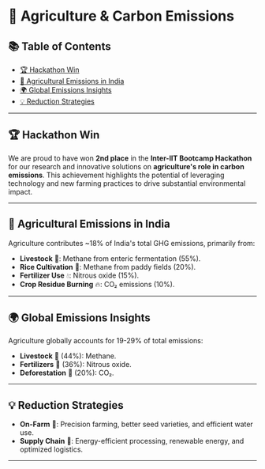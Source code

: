 # 🌱 Agriculture & Carbon Emissions

## 📚 Table of Contents

- [🏆 Hackathon Win](https://github.com/musk1n/InterIIT-Bootcamp-StrategyPS?tab=readme-ov-file#-hackathon-win)
- [🌾 Agricultural Emissions in India](https://github.com/musk1n/InterIIT-Bootcamp-StrategyPS?tab=readme-ov-file#-agricultural-emissions-in-india)
- [🌍 Global Emissions Insights](https://github.com/musk1n/InterIIT-Bootcamp-StrategyPS?tab=readme-ov-file#-global-emissions-insights)
- [💡 Reduction Strategies](https://github.com/musk1n/InterIIT-Bootcamp-StrategyPS?tab=readme-ov-file#-reduction-strategies)

---

## 🏆 Hackathon Win

We are proud to have won **2nd place** in the **Inter-IIT Bootcamp Hackathon** for our research and innovative solutions on **agriculture's role in carbon emissions**. This achievement highlights the potential of leveraging technology and new farming practices to drive substantial environmental impact.

---

## 🌾 Agricultural Emissions in India

Agriculture contributes ~18% of India's total GHG emissions, primarily from:
- **Livestock** 🐄: Methane from enteric fermentation (55%).
- **Rice Cultivation** 🌾: Methane from paddy fields (20%).
- **Fertilizer Use** 💧: Nitrous oxide (15%).
- **Crop Residue Burning** 🔥: CO₂ emissions (10%).

---

## 🌍 Global Emissions Insights

Agriculture globally accounts for 19-29% of total emissions:
- **Livestock** 🐄 (44%): Methane.
- **Fertilizers** 💩 (36%): Nitrous oxide.
- **Deforestation** 🌳 (20%): CO₂.

---

## 💡 Reduction Strategies

- **On-Farm** 🌱: Precision farming, better seed varieties, and efficient water use.
- **Supply Chain** 🚚: Energy-efficient processing, renewable energy, and optimized logistics.

---
